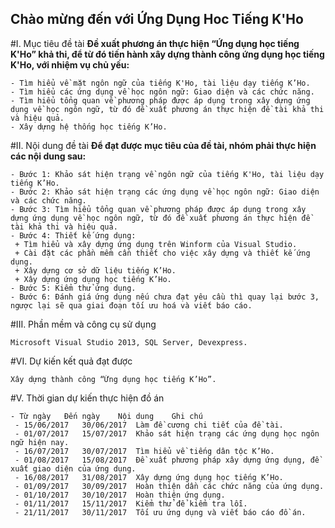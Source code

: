 ## Chào mừng đến với Ứng Dụng Hoc Tiếng K'Ho

#I. Mục tiêu đề tài
**Đề xuất phương án thực hiện “Ứng dụng học tiếng K'Ho” khả thi, để từ đó tiến hành xây dựng thành công ứng dụng học tiếng K'Ho, với nhiệm vụ chủ yếu:**
```
- Tìm hiểu về mặt ngôn ngữ của tiếng K'Ho, tài liệu dạy tiếng K’Ho.
- Tìm hiểu các ứng dụng về học ngôn ngữ: Giao diện và các chức năng.
- Tìm hiểu tổng quan về phương pháp được áp dụng trong xây dựng ứng dụng về học ngôn ngữ, từ đó đề xuất phương án thực hiện đề tài khả thi và hiệu quả.
- Xây dựng hệ thống học tiếng K’Ho.
```
#II. Nội dung đề tài
**Để đạt được mục tiêu của đề tài, nhóm phải thực hiện các nội dung sau:**
```
- Bước 1: Khảo sát hiện trạng về ngôn ngữ của tiếng K'Ho, tài liệu dạy tiếng K’Ho.
- Bước 2: Khảo sát hiện trạng các ứng dụng về học ngôn ngữ: Giao diện và các chức năng.
- Bước 3: Tìm hiểu tổng quan về phương pháp được áp dụng trong xây dựng ứng dụng về học ngôn ngữ, từ đó đề xuất phương án thực hiện đề tài khả thi và hiệu quả.
- Bước 4: Thiết kế ứng dụng:
 + Tìm hiểu và xây dựng ứng dụng trên Winform của Visual Studio.
 + Cài đặt các phần mềm cần thiết cho việc xây dựng và thiết kế ứng dụng.
 + Xây dựng cơ sở dữ liệu tiếng K’Ho.
 + Xây dựng ứng dụng học tiếng K’Ho.
- Bước 5: Kiểm thử ứng dụng.
- Bước 6: Đánh giá ứng dụng nếu chưa đạt yêu cầu thì quay lại bước 3, ngược lại sẽ qua giai đoạn tối ưu hoá và viết báo cáo.
```
#III. Phần mềm và công cụ sử dụng
```
Microsoft Visual Studio 2013, SQL Server, Devexpress.
```
#VI. Dự kiến kết quả đạt được
```
Xây dựng thành công “Ứng dụng học tiếng K’Ho”.
```
#V. Thời gian dự kiến thực hiện đồ án
```
- Từ ngày	Đến ngày	Nội dung	Ghi chú
 - 15/06/2017	30/06/2017	Làm đề cương chi tiết của đề tài.	
 - 01/07/2017	15/07/2017	Khảo sát hiện trạng các ứng dụng học ngôn ngữ hiện nay.	
 - 16/07/2017	30/07/2017	Tìm hiểu về tiếng dân tộc K’Ho.	
 - 01/08/2017	15/08/2017	Đề xuất phương pháp xây dựng ứng dụng, đề xuất giao diện của ứng dụng.	
 - 16/08/2017	31/08/2017	Xây dựng ứng dụng học tiếng K’Ho.	
 - 01/09/2017	30/09/2017	Hoàn thiện dần các chức năng của ứng dụng.	
 - 01/10/2017	30/10/2017	Hoàn thiện ứng dụng.	
 - 01/11/2017	15/11/2017	Kiểm thử để kiểm tra lỗi.	
 - 21/11/2017	30/11/2017	Tối ưu ứng dụng và viết báo cáo đồ án.	
```
